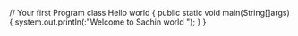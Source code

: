 // Your first Program
class Hello world {
public static void main(String[]args){
system.out.println(:"Welcome to Sachin world ");
}
}
